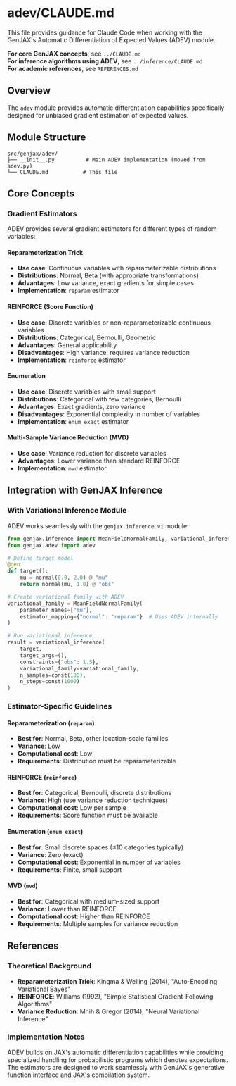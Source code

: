 # adev/CLAUDE.md

This file provides guidance for Claude Code when working with the GenJAX's Automatic Differentiation of Expected Values (ADEV) module.

**For core GenJAX concepts**, see `../CLAUDE.md`  
**For inference algorithms using ADEV**, see `../inference/CLAUDE.md`  
**For academic references**, see `REFERENCES.md`

## Overview

The `adev` module provides automatic differentiation capabilities specifically designed for unbiased gradient estimation of expected values. 

## Module Structure

```
src/genjax/adev/
├── __init__.py          # Main ADEV implementation (moved from adev.py)
└── CLAUDE.md           # This file
```

## Core Concepts

### Gradient Estimators

ADEV provides several gradient estimators for different types of random variables:

#### Reparameterization Trick
- **Use case**: Continuous variables with reparameterizable distributions
- **Distributions**: Normal, Beta (with appropriate transformations)
- **Advantages**: Low variance, exact gradients for simple cases
- **Implementation**: `reparam` estimator

#### REINFORCE (Score Function)
- **Use case**: Discrete variables or non-reparameterizable continuous variables  
- **Distributions**: Categorical, Bernoulli, Geometric
- **Advantages**: General applicability
- **Disadvantages**: High variance, requires variance reduction
- **Implementation**: `reinforce` estimator

#### Enumeration
- **Use case**: Discrete variables with small support
- **Distributions**: Categorical with few categories, Bernoulli
- **Advantages**: Exact gradients, zero variance
- **Disadvantages**: Exponential complexity in number of variables
- **Implementation**: `enum_exact` estimator

#### Multi-Sample Variance Reduction (MVD)
- **Use case**: Variance reduction for discrete variables
- **Advantages**: Lower variance than standard REINFORCE
- **Implementation**: `mvd` estimator

## Integration with GenJAX Inference

### With Variational Inference Module

ADEV works seamlessly with the `genjax.inference.vi` module:

```python
from genjax.inference import MeanFieldNormalFamily, variational_inference
from genjax.adev import adev

# Define target model
@gen
def target():
    mu = normal(0.0, 2.0) @ "mu"
    return normal(mu, 1.0) @ "obs"

# Create variational family with ADEV
variational_family = MeanFieldNormalFamily(
    parameter_names=["mu"],
    estimator_mapping={"normal": "reparam"}  # Uses ADEV internally
)

# Run variational inference
result = variational_inference(
    target, 
    target_args=(), 
    constraints={"obs": 1.5},
    variational_family=variational_family,
    n_samples=const(100),
    n_steps=const(1000)
)
```

### Estimator-Specific Guidelines

#### Reparameterization (`reparam`)
- **Best for**: Normal, Beta, other location-scale families
- **Variance**: Low
- **Computational cost**: Low
- **Requirements**: Distribution must be reparameterizable

#### REINFORCE (`reinforce`)  
- **Best for**: Categorical, Bernoulli, discrete distributions
- **Variance**: High (use variance reduction techniques)
- **Computational cost**: Low per sample
- **Requirements**: Score function must be available

#### Enumeration (`enum_exact`)
- **Best for**: Small discrete spaces (≤10 categories typically)
- **Variance**: Zero (exact)
- **Computational cost**: Exponential in number of variables
- **Requirements**: Finite, small support

#### MVD (`mvd`)
- **Best for**: Categorical with medium-sized support
- **Variance**: Lower than REINFORCE
- **Computational cost**: Higher than REINFORCE
- **Requirements**: Multiple samples for variance reduction

## References

### Theoretical Background

- **Reparameterization Trick**: Kingma & Welling (2014), "Auto-Encoding Variational Bayes"
- **REINFORCE**: Williams (1992), "Simple Statistical Gradient-Following Algorithms"
- **Variance Reduction**: Mnih & Gregor (2014), "Neural Variational Inference"

### Implementation Notes

ADEV builds on JAX's automatic differentiation capabilities while providing specialized handling for probabilistic programs which denotes expectations. The estimators are designed to work seamlessly with GenJAX's generative function interface and JAX's compilation system.